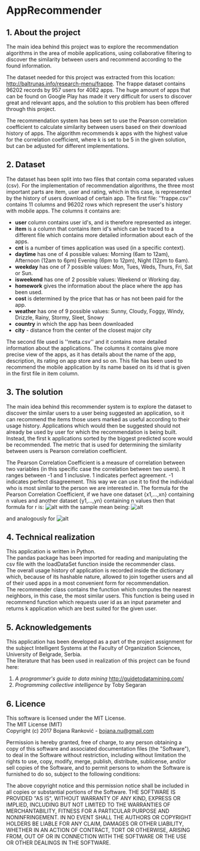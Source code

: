 # AppRecommender
## 1. About the project
The main idea behind this project was to explore the recommendation algorithms in the area of mobile applications, using collaborative filtering to discover the similarity between users and recommend according to the found information.

The dataset needed for this project was extracted from this location: http://baltrunas.info/research-menu/frappe. The frappe dataset contains 96202 records by 957 users for 4082 apps. The huge amount of apps that can be found on Google Play has made it very difficult for users to discover great and relevant apps, and the solution to this problem has been offered through this project. 

The recommendation system has been set to use the Pearson correlation coefficient to calculate similarity between users based on their download history of apps. The algorithm recommends k apps with the highest value for the correlation coefficient, where k is set to be 5 in the given solution, but can be adjusted for different implementations.

## 2. Dataset
The dataset has been split into two files that contain coma separated values (csv). For the implementation of recommendation algorithms, the three most important parts are item, user and rating, which in this case, is represented by the history of users download of certain app.
The first file: ''frappe.csv'' contains 11 columns and 96202 rows which represent the user's history with mobile apps. 
The columns it contains are:  

* **user** column contains user id's, and is therefore represented as integer.    
* **item** is a column that contains item id's which can be traced to a different file which contains more detailed information about each of the apps.  
* **cnt** is a number of times application was used (in a specific context).  
* **daytime** has one of 4 possible values: Morning (6am to 12am), Afternoon (12am to 6pm) Evening (6pm to 12pm), Night (12pm to 6am).  
* **weekday** has one of 7 possible values: Mon, Tues, Weds, Thurs, Fri, Sat or Sun.  
* **isweekend** has one of 2 possible values: Weekend or Working day.  
* **homework** gives the information about the place where the app has been used.   
* **cost** is determined by the price that has or has not been paid for the app.  
* **weather** has one of 9 possible values: Sunny, Cloudy, Foggy, Windy, Drizzle, Rainy, Stormy, Sleet, Snowy  
* **country** in which the app has been downloaded  
* **city** - distance from the center of the closest major city  

The second file used is ''meta.csv'' and it contains more detailed information about the applications. The columns it contains give more precise view of the apps, as it has details about the name of the app, description, its rating on app store and so on. This file has been used to recommend the mobile application by its name based on its id that is given in the first file in item column. 
					

## 3. The solution
The main idea behind this recommender system is to explore the dataset to discover the similar users to a user being suggested an application, so it can recommend the items those users marked as useful according to their usage history. Applications which would then be suggested should not already be used by user for which the recommendation is being built. Instead, the first k applications sorted by the biggest predicted score would be recommended. The metric that is used for determining the similarity between users is Pearson correlation coefficient. 

The Pearson Correlation Coefficient is a measure of correlation between two variables (in this specific case the correlation between two users). It ranges between -1 and 1 inclusive. 1 indicates perfect agreement. -1 indicates perfect disagreement. This way we can use it to find the individual who is most similar to the person we are interested in. The formula for the Pearson Correlation Coefficient, if we have one dataset {x1,...,xn} containing n values and another dataset {y1,...,yn} containing n values then that formula for r is:
![alt](https://wikimedia.org/api/rest_v1/media/math/render/svg/bd1ccc2979b0fd1c1aec96e386f686ae874f9ec0) 
with the sample mean being:  ![alt](https://wikimedia.org/api/rest_v1/media/math/render/svg/ac7289290243ac81a5db64d7ad3e75c72536941d)
 
and analogously for ![alt](https://wikimedia.org/api/rest_v1/media/math/render/svg/6b298744237368f34e61ff7dc90b34016a7037af)

## 4. Technical realization
This application is written in Python.  
The pandas package has been imported for reading and manipulating the csv file with the loadDataSet function inside the recommender class.   
The overall usage history of application is recorded inside the dictionary which, because of its hashable  nature, allowed to join together users and all of their used apps in a most convenient form for recommendation.   
The recommender class contains the function which computes the nearest neighbors, in this case, the most similar users. This function is being used in recommend function which requests user id as an input parameter and returns k application which are best suited for the given user.  

## 5. Acknowledgements
This application has been developed as a part of the project assignment for the subject Intelligent Systems at the Faculty of Organization Sciences, University of Belgrade, Serbia.  
The literature that has been used in realization of this project can be found here:  
1. *A programmer's guide to data mining* http://guidetodatamining.com/  
2. *Programming collective intelligence* by Toby Segaran  

## 6. Licence
This software is licensed under the MIT License.  
The MIT License (MIT)  
Copyright (c) 2017 Bojana Ranković - bojana.nu@gmail.com  

Permission is hereby granted, free of charge, to any person obtaining a copy of this software and associated documentation files (the "Software"), to deal in the Software without restriction, including without limitation the rights to use, copy, modify, merge, publish, distribute, sublicense, and/or sell copies of the Software, and to permit persons to whom the Software is furnished to do so, subject to the following conditions:

The above copyright notice and this permission notice shall be included in all copies or substantial portions of the Software.
THE SOFTWARE IS PROVIDED "AS IS", WITHOUT WARRANTY OF ANY KIND, EXPRESS OR IMPLIED, INCLUDING BUT NOT LIMITED TO THE WARRANTIES OF MERCHANTABILITY, FITNESS FOR A PARTICULAR PURPOSE AND NONINFRINGEMENT. IN NO EVENT SHALL THE AUTHORS OR COPYRIGHT HOLDERS BE LIABLE FOR ANY CLAIM, DAMAGES OR OTHER LIABILITY, WHETHER IN AN ACTION OF CONTRACT, TORT OR OTHERWISE, ARISING FROM, OUT OF OR IN CONNECTION WITH THE SOFTWARE OR THE USE OR OTHER DEALINGS IN THE SOFTWARE.


